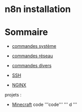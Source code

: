 # n8n installation

# Sommaire
 - [commandes système](#système)

 - [commandes réseau](#réseau)
  
- [commandes divers](#autres-utilitaires)
- [SSH](ssh.md)
- [NGINX](nginx.md)


projets : 
 - [Minecraft](Minecraft.md)
code
'''code'''
'''
d
'''

